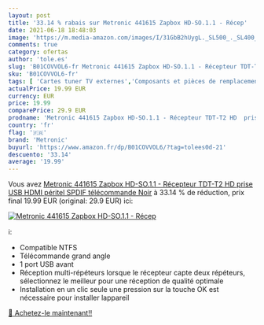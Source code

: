 ```yaml
---
layout: post
title: '33.14 % rabais sur Metronic 441615 Zapbox HD-SO.1.1 - Récep'
date: 2021-06-18 18:48:03
image: 'https://m.media-amazon.com/images/I/31GbB2hUygL._SL500_._SL400_.jpg'
comments: true
category: ofertas
author: 'tole.es'
slug: 'B01COVVOL6-fr Metronic 441615 Zapbox HD-SO.1.1 - Récepteur TDT-T2 HD...'
sku: 'B01COVVOL6-fr'
tags: [ 'Cartes tuner TV externes','Composants et pièces de remplacement','Composants externes','Informatique','metronic', ]
actualPrice: 19.99 EUR
currency: EUR
price: 19.99
comparePrice: 29.9 EUR
prodname: 'Metronic 441615 Zapbox HD-SO.1.1 - Récepteur TDT-T2 HD  prise USB  HDMI  péritel  SPDIF  télécommande  Noir'
country: 'fr'
flag: '🇫🇷'
brand: 'Metronic'
buyurl: 'https://www.amazon.fr/dp/B01COVVOL6/?tag=tolees0d-21'
descuento: '33.14'
average: '19.99'
---
```


Vous avez [Metronic 441615 Zapbox HD-SO.1.1 - Récepteur TDT-T2 HD  prise USB  HDMI  péritel  SPDIF  télécommande  Noir](https://www.amazon.fr/dp/B01COVVOL6/?tag=tolees0d-21)  à  33.14 % de réduction, prix final  19.99 EUR (original: 29.9 EUR) ici:

[![Metronic 441615 Zapbox HD-SO.1.1 - Récep](https://m.media-amazon.com/images/I/31GbB2hUygL._SL500_._SL400_.jpg)](https://www.amazon.fr/dp/B01COVVOL6/?tag=tolees0d-21)

ℹ️:

- Compatible NTFS
- Télécommande grand angle
- 1 port USB avant
- Réception multi-répéteurs lorsque le récepteur capte deux répéteurs, sélectionnez le meilleur pour une réception de qualité optimale
- Installation en un clic seule une pression sur la touche OK est nécessaire pour installer lappareil

[🛒 Achetez-le maintenant!!](https://www.amazon.fr/dp/B01COVVOL6/?tag=tolees0d-21)
